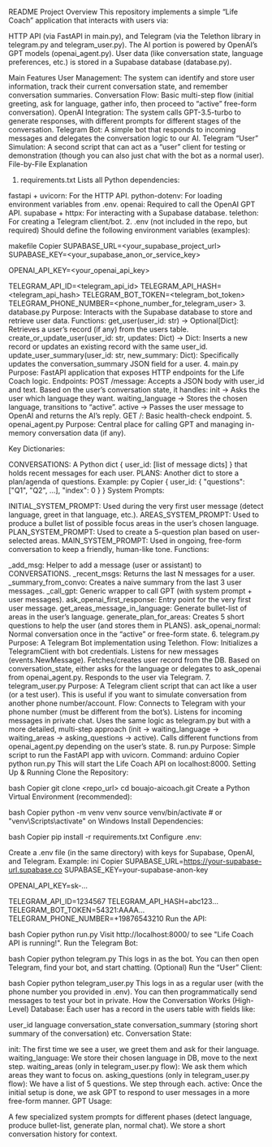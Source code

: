 README
Project Overview
This repository implements a simple “Life Coach” application that interacts with users via:

HTTP API (via FastAPI in main.py), and
Telegram (via the Telethon library in telegram.py and telegram_user.py).
The AI portion is powered by OpenAI’s GPT models (openai_agent.py). User data (like conversation state, language preferences, etc.) is stored in a Supabase database (database.py).

Main Features
User Management: The system can identify and store user information, track their current conversation state, and remember conversation summaries.
Conversation Flow: Basic multi-step flow (initial greeting, ask for language, gather info, then proceed to “active” free-form conversation).
OpenAI Integration: The system calls GPT-3.5-turbo to generate responses, with different prompts for different stages of the conversation.
Telegram Bot: A simple bot that responds to incoming messages and delegates the conversation logic to our AI.
Telegram “User” Simulation: A second script that can act as a “user” client for testing or demonstration (though you can also just chat with the bot as a normal user).
File-by-File Explanation
1. requirements.txt
Lists all Python dependencies:

fastapi + uvicorn: For the HTTP API.
python-dotenv: For loading environment variables from .env.
openai: Required to call the OpenAI GPT API.
supabase + httpx: For interacting with a Supabase database.
telethon: For creating a Telegram client/bot.
2. .env (not included in the repo, but required)
Should define the following environment variables (examples):

makefile
Copier
SUPABASE_URL=<your_supabase_project_url>
SUPABASE_KEY=<your_supabase_anon_or_service_key>

OPENAI_API_KEY=<your_openai_api_key>

TELEGRAM_API_ID=<telegram_api_id>
TELEGRAM_API_HASH=<telegram_api_hash>
TELEGRAM_BOT_TOKEN=<telegram_bot_token>
TELEGRAM_PHONE_NUMBER=<phone_number_for_telegram_user>
3. database.py
Purpose: Interacts with the Supabase database to store and retrieve user data.
Functions:
get_user(user_id: str) -> Optional[Dict]: Retrieves a user’s record (if any) from the users table.
create_or_update_user(user_id: str, updates: Dict) -> Dict: Inserts a new record or updates an existing record with the same user_id.
update_user_summary(user_id: str, new_summary: Dict): Specifically updates the conversation_summary JSON field for a user.
4. main.py
Purpose: FastAPI application that exposes HTTP endpoints for the Life Coach logic.
Endpoints:
POST /message: Accepts a JSON body with user_id and text. Based on the user’s conversation state, it handles:
init → Asks the user which language they want.
waiting_language → Stores the chosen language, transitions to “active”.
active → Passes the user message to OpenAI and returns the AI’s reply.
GET /: Basic health-check endpoint.
5. openai_agent.py
Purpose: Central place for calling GPT and managing in-memory conversation data (if any).

Key Dictionaries:

CONVERSATIONS: A Python dict { user_id: [list of message dicts] } that holds recent messages for each user.
PLANS: Another dict to store a plan/agenda of questions. Example:
py
Copier
{
  user_id: {
    "questions": ["Q1", "Q2", ...],
    "index": 0
  }
}
System Prompts:

INITIAL_SYSTEM_PROMPT: Used during the very first user message (detect language, greet in that language, etc.).
AREAS_SYSTEM_PROMPT: Used to produce a bullet list of possible focus areas in the user’s chosen language.
PLAN_SYSTEM_PROMPT: Used to create a 5-question plan based on user-selected areas.
MAIN_SYSTEM_PROMPT: Used in ongoing, free-form conversation to keep a friendly, human-like tone.
Functions:

_add_msg: Helper to add a message (user or assistant) to CONVERSATIONS.
_recent_msgs: Returns the last N messages for a user.
_summary_from_convo: Creates a naive summary from the last 3 user messages.
_call_gpt: Generic wrapper to call GPT (with system prompt + user messages).
ask_openai_first_response: Entry point for the very first user message.
get_areas_message_in_language: Generate bullet-list of areas in the user’s language.
generate_plan_for_areas: Creates 5 short questions to help the user (and stores them in PLANS).
ask_openai_normal: Normal conversation once in the “active” or free-form state.
6. telegram.py
Purpose: A Telegram Bot implementation using Telethon.
Flow:
Initializes a TelegramClient with bot credentials.
Listens for new messages (events.NewMessage).
Fetches/creates user record from the DB.
Based on conversation_state, either asks for the language or delegates to ask_openai from openai_agent.py.
Responds to the user via Telegram.
7. telegram_user.py
Purpose: A Telegram client script that can act like a user (or a test user). This is useful if you want to simulate conversation from another phone number/account.
Flow:
Connects to Telegram with your phone number (must be different from the bot’s).
Listens for incoming messages in private chat.
Uses the same logic as telegram.py but with a more detailed, multi-step approach (init → waiting_language → waiting_areas → asking_questions → active).
Calls different functions from openai_agent.py depending on the user’s state.
8. run.py
Purpose: Simple script to run the FastAPI app with uvicorn.
Command:
arduino
Copier
python run.py
This will start the Life Coach API on localhost:8000.
Setting Up & Running
Clone the Repository:

bash
Copier
git clone <repo_url>
cd bouajo-aicoach.git
Create a Python Virtual Environment (recommended):

bash
Copier
python -m venv venv
source venv/bin/activate  # or "venv\Scripts\activate" on Windows
Install Dependencies:

bash
Copier
pip install -r requirements.txt
Configure .env:

Create a .env file (in the same directory) with keys for Supabase, OpenAI, and Telegram. Example:
ini
Copier
SUPABASE_URL=https://your-supabase-url.supabase.co
SUPABASE_KEY=your-supabase-anon-key

OPENAI_API_KEY=sk-...

TELEGRAM_API_ID=1234567
TELEGRAM_API_HASH=abc123...
TELEGRAM_BOT_TOKEN=54321:AAAA...
TELEGRAM_PHONE_NUMBER=+19876543210
Run the API:

bash
Copier
python run.py
Visit http://localhost:8000/ to see "Life Coach API is running!".
Run the Telegram Bot:

bash
Copier
python telegram.py
This logs in as the bot.
You can then open Telegram, find your bot, and start chatting.
(Optional) Run the “User” Client:

bash
Copier
python telegram_user.py
This logs in as a regular user (with the phone number you provided in .env).
You can then programmatically send messages to test your bot in private.
How the Conversation Works (High-Level)
Database: Each user has a record in the users table with fields like:

user_id
language
conversation_state
conversation_summary (storing short summary of the conversation)
etc.
Conversation State:

init: The first time we see a user, we greet them and ask for their language.
waiting_language: We store their chosen language in DB, move to the next step.
waiting_areas (only in telegram_user.py flow): We ask them which areas they want to focus on.
asking_questions (only in telegram_user.py flow): We have a list of 5 questions. We step through each.
active: Once the initial setup is done, we ask GPT to respond to user messages in a more free-form manner.
GPT Usage:

A few specialized system prompts for different phases (detect language, produce bullet-list, generate plan, normal chat).
We store a short conversation history for context.